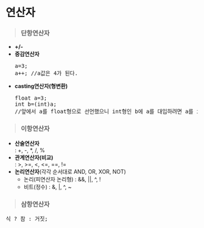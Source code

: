 # 연산자
> ### **단항연산자**
  - **+/-**
  - **증감연산자**
    <pre>a=3;
    a++; //a값은 4가 된다.</pre>
  - **casting연산자(형변환)**
    <pre>float a=3;
    int b=(int)a;
    //앞에서 a를 float형으로 선언했으니 int형인 b에 a를 대입하려면 a를 int형으로 형변환 해주어야 한다.</pre>  
> ### **이항연산자**
  - **산술연산자** <br /> : +, -, *, /, %
  - **관계연산자(비교)** <br />: >, >=, <, <=, ==, !=
  - **논리연산자**(각각 순서대로 AND, OR, XOR, NOT)
    - 논리(피연산자 논리형) : &&, ||, ^, !
    - 비트(정수) : &, |, ^, ~
> ### **삼항연산자**
  <pre>식 ? 참 : 거짓;</pre>

